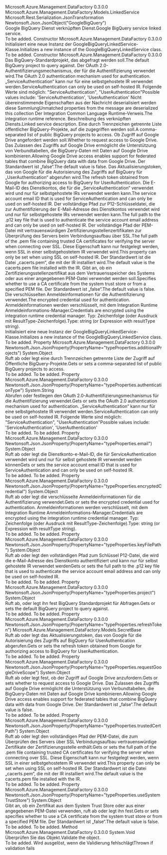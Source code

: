 <Type Name="GoogleBigQueryLinkedService" FullName="Microsoft.Azure.Management.DataFactory.Models.GoogleBigQueryLinkedService">
  <TypeSignature Language="C#" Value="public class GoogleBigQueryLinkedService : Microsoft.Azure.Management.DataFactory.Models.LinkedService" />
  <TypeSignature Language="ILAsm" Value=".class public auto ansi beforefieldinit GoogleBigQueryLinkedService extends Microsoft.Azure.Management.DataFactory.Models.LinkedService" />
  <TypeSignature Language="DocId" Value="T:Microsoft.Azure.Management.DataFactory.Models.GoogleBigQueryLinkedService" />
  <TypeSignature Language="VB.NET" Value="Public Class GoogleBigQueryLinkedService&#xA;Inherits LinkedService" />
  <TypeSignature Language="F#" Value="type GoogleBigQueryLinkedService = class&#xA;    inherit LinkedService" />
  <AssemblyInfo>
    <AssemblyName>Microsoft.Azure.Management.DataFactory</AssemblyName>
    <AssemblyVersion>0.3.0.0</AssemblyVersion>
  </AssemblyInfo>
  <Base>
    <BaseTypeName>Microsoft.Azure.Management.DataFactory.Models.LinkedService</BaseTypeName>
  </Base>
  <Interfaces />
  <Attributes>
    <Attribute>
      <AttributeName>Microsoft.Rest.Serialization.JsonTransformation</AttributeName>
    </Attribute>
    <Attribute>
      <AttributeName>Newtonsoft.Json.JsonObject("GoogleBigQuery")</AttributeName>
    </Attribute>
  </Attributes>
  <Docs>
    <summary>
            <span data-ttu-id="c5f71-101">Google BigQuery Dienst verknüpften Dienst.</span><span class="sxs-lookup"><span data-stu-id="c5f71-101">Google BigQuery service linked service.</span></span>
            </summary>
    <remarks>To be added.</remarks>
  </Docs>
  <Members>
    <Member MemberName=".ctor">
      <MemberSignature Language="C#" Value="public GoogleBigQueryLinkedService ();" />
      <MemberSignature Language="ILAsm" Value=".method public hidebysig specialname rtspecialname instance void .ctor() cil managed" />
      <MemberSignature Language="DocId" Value="M:Microsoft.Azure.Management.DataFactory.Models.GoogleBigQueryLinkedService.#ctor" />
      <MemberSignature Language="VB.NET" Value="Public Sub New ()" />
      <MemberType>Constructor</MemberType>
      <AssemblyInfo>
        <AssemblyName>Microsoft.Azure.Management.DataFactory</AssemblyName>
        <AssemblyVersion>0.3.0.0</AssemblyVersion>
      </AssemblyInfo>
      <Parameters />
      <Docs>
        <summary>
            <span data-ttu-id="c5f71-102">Initialisiert eine neue Instanz der GoogleBigQueryLinkedService-Klasse.</span><span class="sxs-lookup"><span data-stu-id="c5f71-102">Initializes a new instance of the GoogleBigQueryLinkedService class.</span></span>
            </summary>
        <remarks>To be added.</remarks>
      </Docs>
    </Member>
    <Member MemberName=".ctor">
      <MemberSignature Language="C#" Value="public GoogleBigQueryLinkedService (object project, string authenticationType, System.Collections.Generic.IDictionary&lt;string,object&gt; additionalProperties = null, Microsoft.Azure.Management.DataFactory.Models.IntegrationRuntimeReference connectVia = null, string description = null, object additionalProjects = null, object requestGoogleDriveScope = null, Microsoft.Azure.Management.DataFactory.Models.SecretBase refreshToken = null, object email = null, object keyFilePath = null, object trustedCertPath = null, object useSystemTrustStore = null, object encryptedCredential = null);" />
      <MemberSignature Language="ILAsm" Value=".method public hidebysig specialname rtspecialname instance void .ctor(object project, string authenticationType, class System.Collections.Generic.IDictionary`2&lt;string, object&gt; additionalProperties, class Microsoft.Azure.Management.DataFactory.Models.IntegrationRuntimeReference connectVia, string description, object additionalProjects, object requestGoogleDriveScope, class Microsoft.Azure.Management.DataFactory.Models.SecretBase refreshToken, object email, object keyFilePath, object trustedCertPath, object useSystemTrustStore, object encryptedCredential) cil managed" />
      <MemberSignature Language="DocId" Value="M:Microsoft.Azure.Management.DataFactory.Models.GoogleBigQueryLinkedService.#ctor(System.Object,System.String,System.Collections.Generic.IDictionary{System.String,System.Object},Microsoft.Azure.Management.DataFactory.Models.IntegrationRuntimeReference,System.String,System.Object,System.Object,Microsoft.Azure.Management.DataFactory.Models.SecretBase,System.Object,System.Object,System.Object,System.Object,System.Object)" />
      <MemberSignature Language="VB.NET" Value="Public Sub New (project As Object, authenticationType As String, Optional additionalProperties As IDictionary(Of String, Object) = null, Optional connectVia As IntegrationRuntimeReference = null, Optional description As String = null, Optional additionalProjects As Object = null, Optional requestGoogleDriveScope As Object = null, Optional refreshToken As SecretBase = null, Optional email As Object = null, Optional keyFilePath As Object = null, Optional trustedCertPath As Object = null, Optional useSystemTrustStore As Object = null, Optional encryptedCredential As Object = null)" />
      <MemberSignature Language="F#" Value="new Microsoft.Azure.Management.DataFactory.Models.GoogleBigQueryLinkedService : obj * string * System.Collections.Generic.IDictionary&lt;string, obj&gt; * Microsoft.Azure.Management.DataFactory.Models.IntegrationRuntimeReference * string * obj * obj * Microsoft.Azure.Management.DataFactory.Models.SecretBase * obj * obj * obj * obj * obj -&gt; Microsoft.Azure.Management.DataFactory.Models.GoogleBigQueryLinkedService" Usage="new Microsoft.Azure.Management.DataFactory.Models.GoogleBigQueryLinkedService (project, authenticationType, additionalProperties, connectVia, description, additionalProjects, requestGoogleDriveScope, refreshToken, email, keyFilePath, trustedCertPath, useSystemTrustStore, encryptedCredential)" />
      <MemberType>Constructor</MemberType>
      <AssemblyInfo>
        <AssemblyName>Microsoft.Azure.Management.DataFactory</AssemblyName>
        <AssemblyVersion>0.3.0.0</AssemblyVersion>
      </AssemblyInfo>
      <Parameters>
        <Parameter Name="project" Type="System.Object" />
        <Parameter Name="authenticationType" Type="System.String" />
        <Parameter Name="additionalProperties" Type="System.Collections.Generic.IDictionary&lt;System.String,System.Object&gt;" />
        <Parameter Name="connectVia" Type="Microsoft.Azure.Management.DataFactory.Models.IntegrationRuntimeReference" />
        <Parameter Name="description" Type="System.String" />
        <Parameter Name="additionalProjects" Type="System.Object" />
        <Parameter Name="requestGoogleDriveScope" Type="System.Object" />
        <Parameter Name="refreshToken" Type="Microsoft.Azure.Management.DataFactory.Models.SecretBase" />
        <Parameter Name="email" Type="System.Object" />
        <Parameter Name="keyFilePath" Type="System.Object" />
        <Parameter Name="trustedCertPath" Type="System.Object" />
        <Parameter Name="useSystemTrustStore" Type="System.Object" />
        <Parameter Name="encryptedCredential" Type="System.Object" />
      </Parameters>
      <Docs>
        <param name="project"><span data-ttu-id="c5f71-103">Das BigQuery-Standardprojekt, das abgefragt werden soll.</span><span class="sxs-lookup"><span data-stu-id="c5f71-103">The default BigQuery project to query against.</span></span></param>
        <param name="authenticationType"><span data-ttu-id="c5f71-104">Der OAuth 2.0-Authentifizierungsmechanismus, der für die Authentifizierung verwendet wird.</span><span class="sxs-lookup"><span data-stu-id="c5f71-104">The OAuth 2.0 authentication mechanism used for authentication.</span></span> <span data-ttu-id="c5f71-105">„ServiceAuthentication“ kann nur für eine selbstgehostete IR verwendet werden.</span><span class="sxs-lookup"><span data-stu-id="c5f71-105">ServiceAuthentication can only be used on self-hosted IR.</span></span> <span data-ttu-id="c5f71-106">Folgende Werte sind möglich: "ServiceAuthentication", "UserAuthentication"</span><span class="sxs-lookup"><span data-stu-id="c5f71-106">Possible values include: 'ServiceAuthentication', 'UserAuthentication'</span></span></param>
        <param name="additionalProperties"><span data-ttu-id="c5f71-107">Nicht übereinstimmende Eigenschaften aus der Nachricht deserialisiert werden diese Sammlung</span><span class="sxs-lookup"><span data-stu-id="c5f71-107">Unmatched properties from the message are deserialized this collection</span></span></param>
        <param name="connectVia"><span data-ttu-id="c5f71-108">Der Integration Common Language Runtime-Verweis.</span><span class="sxs-lookup"><span data-stu-id="c5f71-108">The integration runtime reference.</span></span></param>
        <param name="description"><span data-ttu-id="c5f71-109">Beschreibung des verknüpften Diensts.</span><span class="sxs-lookup"><span data-stu-id="c5f71-109">Linked service description.</span></span></param>
        <param name="additionalProjects"><span data-ttu-id="c5f71-110">Eine durch Trennzeichen getrennte Liste öffentlicher BigQuery-Projekte, auf die zugegriffen werden soll.</span><span class="sxs-lookup"><span data-stu-id="c5f71-110">A comma-separated list of public BigQuery projects to access.</span></span></param>
        <param name="requestGoogleDriveScope"><span data-ttu-id="c5f71-111">Ob Zugriff auf Google Drive angefordert werden soll.</span><span class="sxs-lookup"><span data-stu-id="c5f71-111">Whether to request access to Google Drive.</span></span> <span data-ttu-id="c5f71-112">Das Zulassen des Zugriffs auf Google Drive ermöglicht die Unterstützung von Verbundtabellen, die BigQuery-Daten mit Daten auf Google Drive kombinieren.</span><span class="sxs-lookup"><span data-stu-id="c5f71-112">Allowing Google Drive access enables support for federated tables that combine BigQuery data with data from Google Drive.</span></span> <span data-ttu-id="c5f71-113">Der Standardwert ist „false“.</span><span class="sxs-lookup"><span data-stu-id="c5f71-113">The default value is false.</span></span></param>
        <param name="refreshToken"><span data-ttu-id="c5f71-114">Das Aktualisierungstoken, das von Google für die Autorisierung des Zugriffs auf BigQuery für „UserAuthentication“ abgerufen wird.</span><span class="sxs-lookup"><span data-stu-id="c5f71-114">The refresh token obtained from Google for authorizing access to BigQuery for UserAuthentication.</span></span></param>
        <param name="email"><span data-ttu-id="c5f71-115">Die E-Mail-ID des Dienstkontos, die für die „ServiceAuthentication“ verwendet wird und nur für selbstgehostete IRs verwendet werden kann.</span><span class="sxs-lookup"><span data-stu-id="c5f71-115">The service account email ID that is used for ServiceAuthentication and can only be used on self-hosted IR.</span></span></param>
        <param name="keyFilePath"><span data-ttu-id="c5f71-116">Der vollständige Pfad zur P12-Schlüsseldatei, die zur Authentifizierung der E-Mail-Adresse des Dienstkontos verwendet wird und nur für selbstgehostete IRs verwendet werden kann.</span><span class="sxs-lookup"><span data-stu-id="c5f71-116">The full path to the .p12 key file that is used to authenticate the service account email address and can only be used on self-hosted IR.</span></span></param>
        <param name="trustedCertPath"><span data-ttu-id="c5f71-117">Der vollständige Pfad der PEM-Datei mit vertrauenswürdigen Zertifizierungsstellenzertifikaten zur Überprüfung des Servers beim Verbindungsaufbau über SSL.</span><span class="sxs-lookup"><span data-stu-id="c5f71-117">The full path of the .pem file containing trusted CA certificates for verifying the server when connecting over SSL.</span></span> <span data-ttu-id="c5f71-118">Diese Eigenschaft kann nur festgelegt werden, wenn SSL in einer selbstgehostetem IR verwendet wird.</span><span class="sxs-lookup"><span data-stu-id="c5f71-118">This property can only be set when using SSL on self-hosted IR.</span></span> <span data-ttu-id="c5f71-119">Der Standardwert ist die Datei „cacerts.pem“, die mit der IR installiert wird.</span><span class="sxs-lookup"><span data-stu-id="c5f71-119">The default value is the cacerts.pem file installed with the IR.</span></span></param>
        <param name="useSystemTrustStore"><span data-ttu-id="c5f71-120">Gibt an, ob ein Zertifizierungsstellenzertifikat aus dem Vertrauensspeicher des Systems oder aus einer angegebenen PEM-Datei verwendet werden soll.</span><span class="sxs-lookup"><span data-stu-id="c5f71-120">Specifies whether to use a CA certificate from the system trust store or from a specified PEM file.</span></span> <span data-ttu-id="c5f71-121">Der Standardwert ist „false“.</span><span class="sxs-lookup"><span data-stu-id="c5f71-121">The default value is false.</span></span></param>
        <param name="encryptedCredential"><span data-ttu-id="c5f71-122">Die verschlüsselten Anmeldeinformationen für die Authentifizierung verwendet.</span><span class="sxs-lookup"><span data-stu-id="c5f71-122">The encrypted credential used for authentication.</span></span> <span data-ttu-id="c5f71-123">Anmeldeinformationen werden verschlüsselt, mit dem Integration Runtime Anmeldeinformations-Manager.</span><span class="sxs-lookup"><span data-stu-id="c5f71-123">Credentials are encrypted using the integration runtime credential manager.</span></span> <span data-ttu-id="c5f71-124">Typ: Zeichenfolge (oder Ausdruck mit ResultType-Zeichenfolge).</span><span class="sxs-lookup"><span data-stu-id="c5f71-124">Type: string (or Expression with resultType string).</span></span></param>
        <summary>
            <span data-ttu-id="c5f71-125">Initialisiert eine neue Instanz der GoogleBigQueryLinkedService-Klasse.</span><span class="sxs-lookup"><span data-stu-id="c5f71-125">Initializes a new instance of the GoogleBigQueryLinkedService class.</span></span>
            </summary>
        <remarks>To be added.</remarks>
      </Docs>
    </Member>
    <Member MemberName="AdditionalProjects">
      <MemberSignature Language="C#" Value="public object AdditionalProjects { get; set; }" />
      <MemberSignature Language="ILAsm" Value=".property instance object AdditionalProjects" />
      <MemberSignature Language="DocId" Value="P:Microsoft.Azure.Management.DataFactory.Models.GoogleBigQueryLinkedService.AdditionalProjects" />
      <MemberSignature Language="VB.NET" Value="Public Property AdditionalProjects As Object" />
      <MemberSignature Language="F#" Value="member this.AdditionalProjects : obj with get, set" Usage="Microsoft.Azure.Management.DataFactory.Models.GoogleBigQueryLinkedService.AdditionalProjects" />
      <MemberType>Property</MemberType>
      <AssemblyInfo>
        <AssemblyName>Microsoft.Azure.Management.DataFactory</AssemblyName>
        <AssemblyVersion>0.3.0.0</AssemblyVersion>
      </AssemblyInfo>
      <Attributes>
        <Attribute>
          <AttributeName>Newtonsoft.Json.JsonProperty(PropertyName="typeProperties.additionalProjects")</AttributeName>
        </Attribute>
      </Attributes>
      <ReturnValue>
        <ReturnType>System.Object</ReturnType>
      </ReturnValue>
      <Docs>
        <summary>
            <span data-ttu-id="c5f71-126">Ruft ab oder legt eine durch Trennzeichen getrennte Liste der Zugriff auf Öffentliche BigQuery-Projekte.</span><span class="sxs-lookup"><span data-stu-id="c5f71-126">Gets or sets a comma-separated list of public BigQuery projects to access.</span></span>
            </summary>
        <value>To be added.</value>
        <remarks>To be added.</remarks>
      </Docs>
    </Member>
    <Member MemberName="AuthenticationType">
      <MemberSignature Language="C#" Value="public string AuthenticationType { get; set; }" />
      <MemberSignature Language="ILAsm" Value=".property instance string AuthenticationType" />
      <MemberSignature Language="DocId" Value="P:Microsoft.Azure.Management.DataFactory.Models.GoogleBigQueryLinkedService.AuthenticationType" />
      <MemberSignature Language="VB.NET" Value="Public Property AuthenticationType As String" />
      <MemberSignature Language="F#" Value="member this.AuthenticationType : string with get, set" Usage="Microsoft.Azure.Management.DataFactory.Models.GoogleBigQueryLinkedService.AuthenticationType" />
      <MemberType>Property</MemberType>
      <AssemblyInfo>
        <AssemblyName>Microsoft.Azure.Management.DataFactory</AssemblyName>
        <AssemblyVersion>0.3.0.0</AssemblyVersion>
      </AssemblyInfo>
      <Attributes>
        <Attribute>
          <AttributeName>Newtonsoft.Json.JsonProperty(PropertyName="typeProperties.authenticationType")</AttributeName>
        </Attribute>
      </Attributes>
      <ReturnValue>
        <ReturnType>System.String</ReturnType>
      </ReturnValue>
      <Docs>
        <summary>
            <span data-ttu-id="c5f71-127">Abrufen oder festlegen den OAuth 2.0-Authentifizierungsmechanismus für die Authentifizierung verwendet.</span><span class="sxs-lookup"><span data-stu-id="c5f71-127">Gets or sets the OAuth 2.0 authentication mechanism used for authentication.</span></span> <span data-ttu-id="c5f71-128">„ServiceAuthentication“ kann nur für eine selbstgehostete IR verwendet werden.</span><span class="sxs-lookup"><span data-stu-id="c5f71-128">ServiceAuthentication can only be used on self-hosted IR.</span></span> <span data-ttu-id="c5f71-129">Folgende Werte sind möglich: "ServiceAuthentication", "UserAuthentication"</span><span class="sxs-lookup"><span data-stu-id="c5f71-129">Possible values include: 'ServiceAuthentication', 'UserAuthentication'</span></span>
            </summary>
        <value>To be added.</value>
        <remarks>To be added.</remarks>
      </Docs>
    </Member>
    <Member MemberName="Email">
      <MemberSignature Language="C#" Value="public object Email { get; set; }" />
      <MemberSignature Language="ILAsm" Value=".property instance object Email" />
      <MemberSignature Language="DocId" Value="P:Microsoft.Azure.Management.DataFactory.Models.GoogleBigQueryLinkedService.Email" />
      <MemberSignature Language="VB.NET" Value="Public Property Email As Object" />
      <MemberSignature Language="F#" Value="member this.Email : obj with get, set" Usage="Microsoft.Azure.Management.DataFactory.Models.GoogleBigQueryLinkedService.Email" />
      <MemberType>Property</MemberType>
      <AssemblyInfo>
        <AssemblyName>Microsoft.Azure.Management.DataFactory</AssemblyName>
        <AssemblyVersion>0.3.0.0</AssemblyVersion>
      </AssemblyInfo>
      <Attributes>
        <Attribute>
          <AttributeName>Newtonsoft.Json.JsonProperty(PropertyName="typeProperties.email")</AttributeName>
        </Attribute>
      </Attributes>
      <ReturnValue>
        <ReturnType>System.Object</ReturnType>
      </ReturnValue>
      <Docs>
        <summary>
            <span data-ttu-id="c5f71-130">Ruft ab oder legt die Dienstkonto-e-Mail-ID, die für ServiceAuthentication verwendet wird und nur für selbst gehostete IR verwendet werden können</span><span class="sxs-lookup"><span data-stu-id="c5f71-130">Gets or sets the service account email ID that is used for ServiceAuthentication and can only be used on self-hosted IR.</span></span>
            </summary>
        <value>To be added.</value>
        <remarks>To be added.</remarks>
      </Docs>
    </Member>
    <Member MemberName="EncryptedCredential">
      <MemberSignature Language="C#" Value="public object EncryptedCredential { get; set; }" />
      <MemberSignature Language="ILAsm" Value=".property instance object EncryptedCredential" />
      <MemberSignature Language="DocId" Value="P:Microsoft.Azure.Management.DataFactory.Models.GoogleBigQueryLinkedService.EncryptedCredential" />
      <MemberSignature Language="VB.NET" Value="Public Property EncryptedCredential As Object" />
      <MemberSignature Language="F#" Value="member this.EncryptedCredential : obj with get, set" Usage="Microsoft.Azure.Management.DataFactory.Models.GoogleBigQueryLinkedService.EncryptedCredential" />
      <MemberType>Property</MemberType>
      <AssemblyInfo>
        <AssemblyName>Microsoft.Azure.Management.DataFactory</AssemblyName>
        <AssemblyVersion>0.3.0.0</AssemblyVersion>
      </AssemblyInfo>
      <Attributes>
        <Attribute>
          <AttributeName>Newtonsoft.Json.JsonProperty(PropertyName="typeProperties.encryptedCredential")</AttributeName>
        </Attribute>
      </Attributes>
      <ReturnValue>
        <ReturnType>System.Object</ReturnType>
      </ReturnValue>
      <Docs>
        <summary>
            <span data-ttu-id="c5f71-131">Ruft ab oder legt die verschlüsselte Anmeldeinformationen für die Authentifizierung verwendet.</span><span class="sxs-lookup"><span data-stu-id="c5f71-131">Gets or sets the encrypted credential used for authentication.</span></span>
            <span data-ttu-id="c5f71-132">Anmeldeinformationen werden verschlüsselt, mit dem Integration Runtime Anmeldeinformations-Manager.</span><span class="sxs-lookup"><span data-stu-id="c5f71-132">Credentials are encrypted using the integration runtime credential manager.</span></span> <span data-ttu-id="c5f71-133">Typ: Zeichenfolge (oder Ausdruck mit ResultType-Zeichenfolge).</span><span class="sxs-lookup"><span data-stu-id="c5f71-133">Type: string (or Expression with resultType string).</span></span>
            </summary>
        <value>To be added.</value>
        <remarks>To be added.</remarks>
      </Docs>
    </Member>
    <Member MemberName="KeyFilePath">
      <MemberSignature Language="C#" Value="public object KeyFilePath { get; set; }" />
      <MemberSignature Language="ILAsm" Value=".property instance object KeyFilePath" />
      <MemberSignature Language="DocId" Value="P:Microsoft.Azure.Management.DataFactory.Models.GoogleBigQueryLinkedService.KeyFilePath" />
      <MemberSignature Language="VB.NET" Value="Public Property KeyFilePath As Object" />
      <MemberSignature Language="F#" Value="member this.KeyFilePath : obj with get, set" Usage="Microsoft.Azure.Management.DataFactory.Models.GoogleBigQueryLinkedService.KeyFilePath" />
      <MemberType>Property</MemberType>
      <AssemblyInfo>
        <AssemblyName>Microsoft.Azure.Management.DataFactory</AssemblyName>
        <AssemblyVersion>0.3.0.0</AssemblyVersion>
      </AssemblyInfo>
      <Attributes>
        <Attribute>
          <AttributeName>Newtonsoft.Json.JsonProperty(PropertyName="typeProperties.keyFilePath")</AttributeName>
        </Attribute>
      </Attributes>
      <ReturnValue>
        <ReturnType>System.Object</ReturnType>
      </ReturnValue>
      <Docs>
        <summary>
            <span data-ttu-id="c5f71-134">Ruft ab oder legt den vollständigen Pfad zum Schlüssel P12-Datei, die wird die e-Mail-Adresse des Dienstkonto authentifiziert und kann nur für selbst gehostete IR verwendet werden</span><span class="sxs-lookup"><span data-stu-id="c5f71-134">Gets or sets the full path to the .p12 key file that is used to authenticate the service account email address and can only be used on self-hosted IR.</span></span>
            </summary>
        <value>To be added.</value>
        <remarks>To be added.</remarks>
      </Docs>
    </Member>
    <Member MemberName="Project">
      <MemberSignature Language="C#" Value="public object Project { get; set; }" />
      <MemberSignature Language="ILAsm" Value=".property instance object Project" />
      <MemberSignature Language="DocId" Value="P:Microsoft.Azure.Management.DataFactory.Models.GoogleBigQueryLinkedService.Project" />
      <MemberSignature Language="VB.NET" Value="Public Property Project As Object" />
      <MemberSignature Language="F#" Value="member this.Project : obj with get, set" Usage="Microsoft.Azure.Management.DataFactory.Models.GoogleBigQueryLinkedService.Project" />
      <MemberType>Property</MemberType>
      <AssemblyInfo>
        <AssemblyName>Microsoft.Azure.Management.DataFactory</AssemblyName>
        <AssemblyVersion>0.3.0.0</AssemblyVersion>
      </AssemblyInfo>
      <Attributes>
        <Attribute>
          <AttributeName>Newtonsoft.Json.JsonProperty(PropertyName="typeProperties.project")</AttributeName>
        </Attribute>
      </Attributes>
      <ReturnValue>
        <ReturnType>System.Object</ReturnType>
      </ReturnValue>
      <Docs>
        <summary>
            <span data-ttu-id="c5f71-135">Ruft ab, oder legt ihn fest BigQuery Standardprojekt für Abfragen.</span><span class="sxs-lookup"><span data-stu-id="c5f71-135">Gets or sets the default BigQuery project to query against.</span></span>
            </summary>
        <value>To be added.</value>
        <remarks>To be added.</remarks>
      </Docs>
    </Member>
    <Member MemberName="RefreshToken">
      <MemberSignature Language="C#" Value="public Microsoft.Azure.Management.DataFactory.Models.SecretBase RefreshToken { get; set; }" />
      <MemberSignature Language="ILAsm" Value=".property instance class Microsoft.Azure.Management.DataFactory.Models.SecretBase RefreshToken" />
      <MemberSignature Language="DocId" Value="P:Microsoft.Azure.Management.DataFactory.Models.GoogleBigQueryLinkedService.RefreshToken" />
      <MemberSignature Language="VB.NET" Value="Public Property RefreshToken As SecretBase" />
      <MemberSignature Language="F#" Value="member this.RefreshToken : Microsoft.Azure.Management.DataFactory.Models.SecretBase with get, set" Usage="Microsoft.Azure.Management.DataFactory.Models.GoogleBigQueryLinkedService.RefreshToken" />
      <MemberType>Property</MemberType>
      <AssemblyInfo>
        <AssemblyName>Microsoft.Azure.Management.DataFactory</AssemblyName>
        <AssemblyVersion>0.3.0.0</AssemblyVersion>
      </AssemblyInfo>
      <Attributes>
        <Attribute>
          <AttributeName>Newtonsoft.Json.JsonProperty(PropertyName="typeProperties.refreshToken")</AttributeName>
        </Attribute>
      </Attributes>
      <ReturnValue>
        <ReturnType>Microsoft.Azure.Management.DataFactory.Models.SecretBase</ReturnType>
      </ReturnValue>
      <Docs>
        <summary>
            <span data-ttu-id="c5f71-136">Ruft ab oder legt das Aktualisierungstoken, das von Google für die Autorisierung des Zugriffs auf BigQuery für UserAuthentication abgerufen.</span><span class="sxs-lookup"><span data-stu-id="c5f71-136">Gets or sets the refresh token obtained from Google for authorizing access to BigQuery for UserAuthentication.</span></span>
            </summary>
        <value>To be added.</value>
        <remarks>To be added.</remarks>
      </Docs>
    </Member>
    <Member MemberName="RequestGoogleDriveScope">
      <MemberSignature Language="C#" Value="public object RequestGoogleDriveScope { get; set; }" />
      <MemberSignature Language="ILAsm" Value=".property instance object RequestGoogleDriveScope" />
      <MemberSignature Language="DocId" Value="P:Microsoft.Azure.Management.DataFactory.Models.GoogleBigQueryLinkedService.RequestGoogleDriveScope" />
      <MemberSignature Language="VB.NET" Value="Public Property RequestGoogleDriveScope As Object" />
      <MemberSignature Language="F#" Value="member this.RequestGoogleDriveScope : obj with get, set" Usage="Microsoft.Azure.Management.DataFactory.Models.GoogleBigQueryLinkedService.RequestGoogleDriveScope" />
      <MemberType>Property</MemberType>
      <AssemblyInfo>
        <AssemblyName>Microsoft.Azure.Management.DataFactory</AssemblyName>
        <AssemblyVersion>0.3.0.0</AssemblyVersion>
      </AssemblyInfo>
      <Attributes>
        <Attribute>
          <AttributeName>Newtonsoft.Json.JsonProperty(PropertyName="typeProperties.requestGoogleDriveScope")</AttributeName>
        </Attribute>
      </Attributes>
      <ReturnValue>
        <ReturnType>System.Object</ReturnType>
      </ReturnValue>
      <Docs>
        <summary>
            <span data-ttu-id="c5f71-137">Ruft ab oder legt fest, ob der Zugriff auf Google Drive anzufordern.</span><span class="sxs-lookup"><span data-stu-id="c5f71-137">Gets or sets whether to request access to Google Drive.</span></span> <span data-ttu-id="c5f71-138">Das Zulassen des Zugriffs auf Google Drive ermöglicht die Unterstützung von Verbundtabellen, die BigQuery-Daten mit Daten auf Google Drive kombinieren.</span><span class="sxs-lookup"><span data-stu-id="c5f71-138">Allowing Google Drive access enables support for federated tables that combine BigQuery data with data from Google Drive.</span></span> <span data-ttu-id="c5f71-139">Der Standardwert ist „false“.</span><span class="sxs-lookup"><span data-stu-id="c5f71-139">The default value is false.</span></span>
            </summary>
        <value>To be added.</value>
        <remarks>To be added.</remarks>
      </Docs>
    </Member>
    <Member MemberName="TrustedCertPath">
      <MemberSignature Language="C#" Value="public object TrustedCertPath { get; set; }" />
      <MemberSignature Language="ILAsm" Value=".property instance object TrustedCertPath" />
      <MemberSignature Language="DocId" Value="P:Microsoft.Azure.Management.DataFactory.Models.GoogleBigQueryLinkedService.TrustedCertPath" />
      <MemberSignature Language="VB.NET" Value="Public Property TrustedCertPath As Object" />
      <MemberSignature Language="F#" Value="member this.TrustedCertPath : obj with get, set" Usage="Microsoft.Azure.Management.DataFactory.Models.GoogleBigQueryLinkedService.TrustedCertPath" />
      <MemberType>Property</MemberType>
      <AssemblyInfo>
        <AssemblyName>Microsoft.Azure.Management.DataFactory</AssemblyName>
        <AssemblyVersion>0.3.0.0</AssemblyVersion>
      </AssemblyInfo>
      <Attributes>
        <Attribute>
          <AttributeName>Newtonsoft.Json.JsonProperty(PropertyName="typeProperties.trustedCertPath")</AttributeName>
        </Attribute>
      </Attributes>
      <ReturnValue>
        <ReturnType>System.Object</ReturnType>
      </ReturnValue>
      <Docs>
        <summary>
            <span data-ttu-id="c5f71-140">Ruft ab oder legt den vollständigen Pfad der PEM-Datei, die zum Überprüfen des Servers über SSL Verbindungsaufbau vertrauenswürdige Zertifikate der Zertifizierungsstelle enthält.</span><span class="sxs-lookup"><span data-stu-id="c5f71-140">Gets or sets the full path of the .pem file containing trusted CA certificates for verifying the server when connecting over SSL.</span></span>
            <span data-ttu-id="c5f71-141">Diese Eigenschaft kann nur festgelegt werden, wenn SSL in einer selbstgehostetem IR verwendet wird.</span><span class="sxs-lookup"><span data-stu-id="c5f71-141">This property can only be set when using SSL on self-hosted IR.</span></span> <span data-ttu-id="c5f71-142">Der Standardwert ist die Datei „cacerts.pem“, die mit der IR installiert wird.</span><span class="sxs-lookup"><span data-stu-id="c5f71-142">The default value is the cacerts.pem file installed with the IR.</span></span>
            </summary>
        <value>To be added.</value>
        <remarks>To be added.</remarks>
      </Docs>
    </Member>
    <Member MemberName="UseSystemTrustStore">
      <MemberSignature Language="C#" Value="public object UseSystemTrustStore { get; set; }" />
      <MemberSignature Language="ILAsm" Value=".property instance object UseSystemTrustStore" />
      <MemberSignature Language="DocId" Value="P:Microsoft.Azure.Management.DataFactory.Models.GoogleBigQueryLinkedService.UseSystemTrustStore" />
      <MemberSignature Language="VB.NET" Value="Public Property UseSystemTrustStore As Object" />
      <MemberSignature Language="F#" Value="member this.UseSystemTrustStore : obj with get, set" Usage="Microsoft.Azure.Management.DataFactory.Models.GoogleBigQueryLinkedService.UseSystemTrustStore" />
      <MemberType>Property</MemberType>
      <AssemblyInfo>
        <AssemblyName>Microsoft.Azure.Management.DataFactory</AssemblyName>
        <AssemblyVersion>0.3.0.0</AssemblyVersion>
      </AssemblyInfo>
      <Attributes>
        <Attribute>
          <AttributeName>Newtonsoft.Json.JsonProperty(PropertyName="typeProperties.useSystemTrustStore")</AttributeName>
        </Attribute>
      </Attributes>
      <ReturnValue>
        <ReturnType>System.Object</ReturnType>
      </ReturnValue>
      <Docs>
        <summary>
            <span data-ttu-id="c5f71-143">Gibt an, ob ein Zertifikat aus dem System Trust Store oder aus einer angegebenen PEM-Datei verwenden, ruft ab oder legt ihn fest.</span><span class="sxs-lookup"><span data-stu-id="c5f71-143">Gets or sets specifies whether to use a CA certificate from the system trust store or from a specified PEM file.</span></span> <span data-ttu-id="c5f71-144">Der Standardwert ist „false“.</span><span class="sxs-lookup"><span data-stu-id="c5f71-144">The default value is false.</span></span>
            </summary>
        <value>To be added.</value>
        <remarks>To be added.</remarks>
      </Docs>
    </Member>
    <Member MemberName="Validate">
      <MemberSignature Language="C#" Value="public override void Validate ();" />
      <MemberSignature Language="ILAsm" Value=".method public hidebysig virtual instance void Validate() cil managed" />
      <MemberSignature Language="DocId" Value="M:Microsoft.Azure.Management.DataFactory.Models.GoogleBigQueryLinkedService.Validate" />
      <MemberSignature Language="VB.NET" Value="Public Overrides Sub Validate ()" />
      <MemberSignature Language="F#" Value="override this.Validate : unit -&gt; unit" Usage="googleBigQueryLinkedService.Validate " />
      <MemberType>Method</MemberType>
      <AssemblyInfo>
        <AssemblyName>Microsoft.Azure.Management.DataFactory</AssemblyName>
        <AssemblyVersion>0.3.0.0</AssemblyVersion>
      </AssemblyInfo>
      <ReturnValue>
        <ReturnType>System.Void</ReturnType>
      </ReturnValue>
      <Parameters />
      <Docs>
        <summary>
            <span data-ttu-id="c5f71-145">Überprüfen Sie das Objekt.</span><span class="sxs-lookup"><span data-stu-id="c5f71-145">Validate the object.</span></span>
            </summary>
        <remarks>To be added.</remarks>
        <exception cref="T:Microsoft.Rest.ValidationException">
            <span data-ttu-id="c5f71-146">Wird ausgelöst, wenn die Validierung fehlschlägt</span><span class="sxs-lookup"><span data-stu-id="c5f71-146">Thrown if validation fails</span></span>
            </exception>
      </Docs>
    </Member>
  </Members>
</Type>
